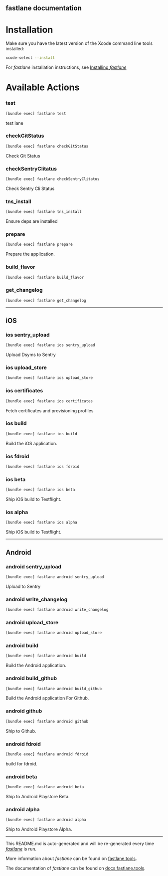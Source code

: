 fastlane documentation
----

# Installation

Make sure you have the latest version of the Xcode command line tools installed:

```sh
xcode-select --install
```

For _fastlane_ installation instructions, see [Installing _fastlane_](https://docs.fastlane.tools/#installing-fastlane)

# Available Actions

### test

```sh
[bundle exec] fastlane test
```

test lane

### checkGitStatus

```sh
[bundle exec] fastlane checkGitStatus
```

Check Git Status

### checkSentryClitatus

```sh
[bundle exec] fastlane checkSentryClitatus
```

Check Sentry Cli Status

### tns_install

```sh
[bundle exec] fastlane tns_install
```

Ensure deps are installed

### prepare

```sh
[bundle exec] fastlane prepare
```

Prepare the application.

### build_flavor

```sh
[bundle exec] fastlane build_flavor
```



### get_changelog

```sh
[bundle exec] fastlane get_changelog
```



----


## iOS

### ios sentry_upload

```sh
[bundle exec] fastlane ios sentry_upload
```

Upload Dsyms to Sentry

### ios upload_store

```sh
[bundle exec] fastlane ios upload_store
```



### ios certificates

```sh
[bundle exec] fastlane ios certificates
```

Fetch certificates and provisioning profiles

### ios build

```sh
[bundle exec] fastlane ios build
```

Build the iOS application.

### ios fdroid

```sh
[bundle exec] fastlane ios fdroid
```



### ios beta

```sh
[bundle exec] fastlane ios beta
```

Ship iOS build to Testflight.

### ios alpha

```sh
[bundle exec] fastlane ios alpha
```

Ship iOS build to Testflight.

----


## Android

### android sentry_upload

```sh
[bundle exec] fastlane android sentry_upload
```

Upload  to Sentry

### android write_changelog

```sh
[bundle exec] fastlane android write_changelog
```



### android upload_store

```sh
[bundle exec] fastlane android upload_store
```



### android build

```sh
[bundle exec] fastlane android build
```

Build the Android application.

### android build_github

```sh
[bundle exec] fastlane android build_github
```

Build the Android application For Github.

### android github

```sh
[bundle exec] fastlane android github
```

Ship to Github.

### android fdroid

```sh
[bundle exec] fastlane android fdroid
```

build for fdroid.

### android beta

```sh
[bundle exec] fastlane android beta
```

Ship to Android Playstore Beta.

### android alpha

```sh
[bundle exec] fastlane android alpha
```

Ship to Android Playstore Alpha.

----

This README.md is auto-generated and will be re-generated every time [_fastlane_](https://fastlane.tools) is run.

More information about _fastlane_ can be found on [fastlane.tools](https://fastlane.tools).

The documentation of _fastlane_ can be found on [docs.fastlane.tools](https://docs.fastlane.tools).
